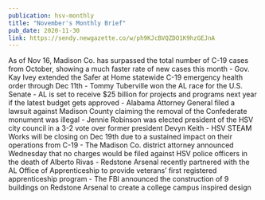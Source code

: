 ```yaml
---
publication: hsv-monthly
title: "November's Monthly Brief"
pub_date: 2020-11-30
link: https://sendy.newgazette.co/w/ph9KJcBVQZDO1K9hzGEJnA
---
```

As of Nov 16, Madison Co. has surpassed the total number of C-19 cases from October, showing a much faster rate of new cases this month - Gov. Kay Ivey extended the Safer at Home statewide C-19 emergency health order through Dec 11th - Tommy Tuberville won the AL race for the U.S. Senate - AL is set to receive $25 billion for projects and programs next year if the latest budget gets approved - Alabama Attorney General filed a lawsuit against Madison County claiming the removal of the Confederate monument was illegal - Jennie Robinson was elected president of the HSV city council in a 3-2 vote over former president Devyn Keith - HSV STEAM Works will be closing on Dec 19th due to a sustained impact on their operations from C-19 - The Madison Co. district attorney announced Wednesday that no charges would be filed against HSV police officers in the death of Alberto Rivas - Redstone Arsenal recently partnered with the AL Office of Apprenticeship to provide veterans’ first registered apprenticeship program - The FBI announced the construction of 9 buildings on Redstone Arsenal to create a college campus inspired design